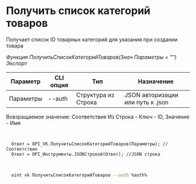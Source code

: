 ﻿---
sidebar_position: 1
---

# Получить список категорий товаров
 Получает список ID товарных категорий для указания при создании товара


*Функция ПолучитьСписокКатегорийТоваров(Знач Параметры = "") Экспорт*

  | Параметр | CLI опция | Тип | Назначение |
  |-|-|-|-|
  | Параметры | --auth | Структура из Строка | JSON авторизации или путь к .json |

  
  Вовзращаемое значение:   Соответствие Из Строка - Ключ - ID, Значение - Имя

```bsl title="Пример кода"
	

  Ответ = OPI_VK.ПолучитьСписокКатегорийТоваров(Параметры); //Соответствие
  Ответ = OPI_Инструменты.JSONСтрокой(Ответ); //JSON строка
	
```

```sh title="Пример команд CLI"
    
  oint vk ПолучитьСписокКатегорийТоваров --auth %auth%

```


```json title="Результат"



```
